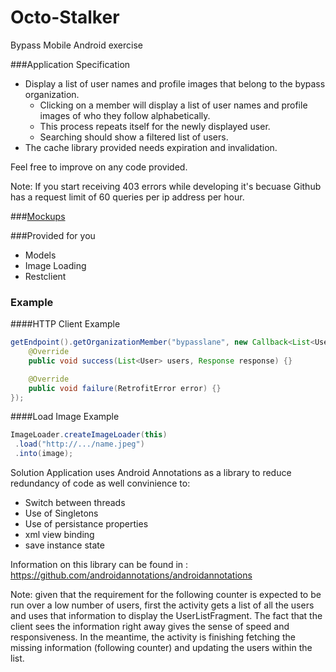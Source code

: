 Octo-Stalker
============

Bypass Mobile Android exercise

###Application Specification

+ Display a list of user names and profile images that belong to the bypass organization.
  * Clicking on a member will display a list of user names and profile images of who they follow alphabetically.
  * This process repeats itself for the newly displayed user.
  * Searching should show a filtered list of users.
+ The cache library provided needs expiration and invalidation.

Feel free to improve on any code provided.

Note: If you start receiving 403 errors while developing it's becuase Github has a request limit of 60 queries per ip address per hour.

###[Mockups](./Mockups.pdf)

###Provided for you
- Models
- Image Loading
- Restclient

### Example

####HTTP Client Example

```java
getEndpoint().getOrganizationMember("bypasslane", new Callback<List<User>>() {
    @Override
    public void success(List<User> users, Response response) {}

    @Override
    public void failure(RetrofitError error) {}
});
```
####Load Image Example
```java
ImageLoader.createImageLoader(this)
 .load("http://.../name.jpeg")
 .into(image);
```

Solution
Application uses Android Annotations as a library to reduce redundancy of code as well convinience to:
- Switch between threads
- Use of Singletons
- Use of persistance properties
- xml view binding
- save instance state 

Information on this library can be found in : https://github.com/androidannotations/androidannotations

Note: given that the requirement for the following counter is expected to be run over a low number of users, first the activity gets a list of all the users and uses that information to display the UserListFragment. The fact that the client sees the information right away gives the sense of speed and responsiveness. In the meantime, the activity is finishing fetching the missing information (following counter) and updating the users within the list. 
